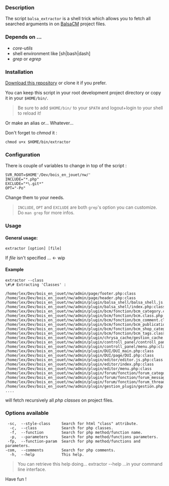 ### Description

The script `balsa_extractor` is a shell trick which allows you to fetch all searched arguments in on [BalsaCM]() project files.

### Depends on ...

* _core-utils_
* shell environment like \[sh|bash|dash\]
* _grep_ or _egrep_ 

### Installation

[Download this repository](http://lab.thomaslleixa.fr/balsa_extractor/repository/archive) or clone it if you prefer.

You can keep this script in your root development project directory or copy it in your `$HOME/bin/`.

> Be sure to add `$HOME/bin/` to your `$PATH` and logout+login to your shell to reload it!

Or make an alias or... Whatever...

Don't forget to _chmod_ it :

    chmod u+x $HOME/bin/extractor
  
### Configuration

There is couple of variables to change in top of the script :

    SVR_ROOT=$HOME'/Dev/bois_en_jouet/nw/'
    INCLUDE="*.php"
    EXCLUDE="*\.git*"
    OPT="-Po"

Change them to your needs.

> `INCLUDE`, `OPT` and `EXCLUDE` are both `grep`'s option you can customize. Do `man grep` for more infos.

### Usage

#### General usage:

    extractor [option] [file]
  
If _file_ isn't specified ...  ← wip

#### Example

    extractor --class
    \#\# Extracting 'Classes' :

    /home/lex/Dev/bois_en_jouet/nw/admin/page/footer.php:class
    /home/lex/Dev/bois_en_jouet/nw/admin/page/header.php:class
    /home/lex/Dev/bois_en_jouet/nw/admin/plugin/balsa_shell/balsa_shell.js.php:class
    /home/lex/Dev/bois_en_jouet/nw/admin/plugin/balsa_shell/index.php:class
    /home/lex/Dev/bois_en_jouet/nw/admin/plugin/bcm/fonction/bcm_category.class.php:class
    /home/lex/Dev/bois_en_jouet/nw/admin/plugin/bcm/fonction/bcm.class.php:class
    /home/lex/Dev/bois_en_jouet/nw/admin/plugin/bcm/fonction/bcm_comment.class.php:class
    /home/lex/Dev/bois_en_jouet/nw/admin/plugin/bcm/fonction/bcm_publication.class.php:class
    /home/lex/Dev/bois_en_jouet/nw/admin/plugin/bcm/fonction/bcm_shop_category.class.php:class
    /home/lex/Dev/bois_en_jouet/nw/admin/plugin/bcm/fonction/bcm_tags.class.php:class
    /home/lex/Dev/bois_en_jouet/nw/admin/plugin/chrysa_cache/gestion_cache.php:class
    /home/lex/Dev/bois_en_jouet/nw/admin/plugin/controll_panel/controll_panel.php:class
    /home/lex/Dev/bois_en_jouet/nw/admin/plugin/controll_panel/menu.php:class
    /home/lex/Dev/bois_en_jouet/nw/admin/plugin/DUI/DUI_main.php:class
    /home/lex/Dev/bois_en_jouet/nw/admin/plugin/DUI/page/DUI.php:class
    /home/lex/Dev/bois_en_jouet/nw/admin/plugin/editor/editor.js.php:class
    /home/lex/Dev/bois_en_jouet/nw/admin/plugin/editor/index.php:class
    /home/lex/Dev/bois_en_jouet/nw/admin/plugin/editor/menu.php:class
    /home/lex/Dev/bois_en_jouet/nw/admin/plugin/forum/fonction/forum_categories.class.php:class
    /home/lex/Dev/bois_en_jouet/nw/admin/plugin/forum/fonction/forum_message.class.php:class
    /home/lex/Dev/bois_en_jouet/nw/admin/plugin/forum/fonction/forum_thread.class.php:class
    /home/lex/Dev/bois_en_jouet/nw/admin/plugin/gestion_plugin/gestion.php:class
    ....    

will fetch recursively all _php classes_ on project files. 

### Options available
  
     -sc,  --style-class     Search for html "class" attribute.
      -c,  --class           Search for php classes.
      -f,  --function        Search for php method/function name.
      -p,  --parameters      Search for php method/functions parameters.
     -fp,  --function-param  Search for php method/functions and parameters.
    -com,  --comments        Search for php comments.
      -h,  --help            This help.
  

> You can retrieve this help doing...
>     extractor --help
> ...in your command line interface.

Have fun !
